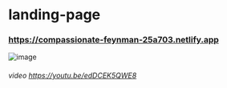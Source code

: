 # landing-page

### https://compassionate-feynman-25a703.netlify.app

![image](https://user-images.githubusercontent.com/81455073/155234996-229b4cc4-f25a-4d81-902a-919f8101536d.png)

###### video https://youtu.be/edDCEK5QWE8

